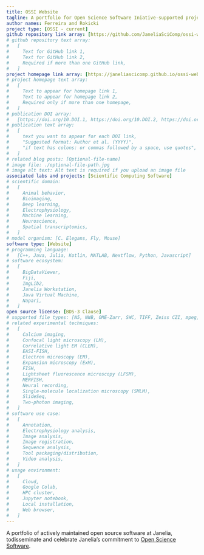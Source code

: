 ```yaml
---
title: OSSI Website
tagline: A portfolio for Open Science Software Iniative-supported projects
author names: Ferreira and Rokicki
project type: [OSSI - current]
github repository link array: [https://github.com/JaneliaSciComp/ossi-website]
# github repository text array:
#   [
#     Text for GitHub link 1,
#     Text for GitHub link 2,
#     Required if more than one GitHub link,
#   ]
project homepage link array: [https://janeliascicomp.github.io/ossi-website/]
# project homepage text array:
#   [
#     Text to appear for homepage link 1,
#     Text to appear for homepage link 2,
#     Required only if more than one homepage,
#   ]
# publication DOI array:
#   [https://doi.org/10.DOI.1, https://doi.org/10.DOI.2, https://doi.org/10.DOI.n]
# publication text array:
#   [
#     text you want to appear for each DOI link,
#     "Suggested format: Author et al. (YYYY)",
#     "if text has colons: or commas followed by a space, use quotes",
#   ]
# related blog posts: [Optional-file-name]
# image file: ./optional-file-path.jpg
# image alt text: Alt text is required if you upload an image file
associated labs and projects: [Scientific Computing Software]
# scientific domain:
#   [
#     Animal behavior,
#     Bioimaging,
#     Deep learning,
#     Electrophysiology,
#     Machine learning,
#     Neuroscience,
#     Spatial transcriptomics,
#   ]
# model organism: [C. Elegans, Fly, Mouse]
software type: [Website]
# programming language:
#   [C++, Java, Julia, Kotlin, MATLAB, Nextflow, Python, Javascript]
# software ecosystem:
#   [
#     BigDataViewer,
#     Fiji,
#     ImgLib2,
#     Janelia Workstation,
#     Java Virtual Machine,
#     Napari,
#   ]
open source license: [BDS-3 Clause]
# supported file types: [N5, NWB, OME-Zarr, SWC, TIFF, Zeiss CZI, mpeg, avi]
# related experimental techniques:
#   [
#     Calcium imaging,
#     Confocal light microscopy (LM),
#     Correlative light EM (CLEM),
#     EASI-FISH,
#     Electron microscopy (EM),
#     Expansion microscopy (ExM),
#     FISH,
#     Lightsheet fluorescence microscopy (LFSM),
#     MERFISH,
#     Neural recording,
#     Single-molecule localization microscopy (SMLM),
#     SlideSeq,
#     Two-photon imaging,
#   ]
# software use case:
#   [
#     Annotation,
#     Electrophysiology analysis,
#     Image analysis,
#     Image registration,
#     Sequence analysis,
#     Tool packaging/distribution,
#     Video analysis,
#   ]
# usage environment:
#   [
#     Cloud,
#     Google Colab,
#     HPC cluster,
#     Jupyter notebook,
#     Local installation,
#     Web browser,
#   ]
---
```


A portfolio of actively maintained open source software at Janelia, todisseminate and celebrate Janelia’s commitment to [Open Science Software](https://www.janelia.org/node/67970).
